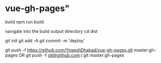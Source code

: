 # vue-gh-pages"

build
npm run build

navigate into the build output directory
cd dist

git init git add -A git commit -m 'deploy'

git push -f https://github.com/YogeshDhakad/vue-gh-pages.git master:gh-pages OR git push -f git@github.com:/.git master:gh-pages
